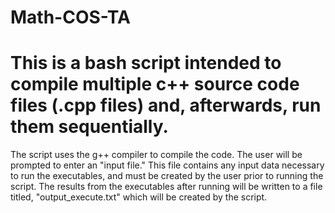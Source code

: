# Math-COS-TA
# This is a bash script intended to compile multiple c++ source code files (.cpp files) and, afterwards, run them sequentially.
The script uses the g++ compiler to compile the code.
The user will be prompted to enter an "input file." This file contains any input data necessary to run the executables, and must be created by the user prior to running the script.
The results from the executables after running will be written to a file titled, "output_execute.txt" which will be created by the script.
